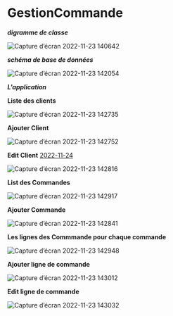 # GestionCommande
***digramme de classe***

![Capture d’écran 2022-11-23 140642](https://user-images.githubusercontent.com/101754865/206939438-c8571d71-1dc5-46b1-abf7-4a27f2cfbbb5.png)


***schéma de base de données***

![Capture d’écran 2022-11-23 142054](https://user-images.githubusercontent.com/101754865/206939466-266a20e8-5571-4ce4-bde0-af2dd5001cbd.png)

***L'application***

**Liste des clients**


![Capture d’écran 2022-11-23 142735](https://user-images.githubusercontent.com/101754865/206939562-3a98e915-5d4d-4ff6-90b2-2c47d656e4d7.png)

**Ajouter Client**

![Capture d’écran 2022-11-23 142752](https://user-images.githubusercontent.com/101754865/206939644-2b48d55c-fe61-4f03-9d3f-79dff9178ee1.png)


**Edit Client** [2022-11-24](2022-11-24)


![Capture d’écran 2022-11-23 142816](https://user-images.githubusercontent.com/101754865/206939684-b8643eb3-0210-4819-8c5e-eaebfd137826.png)


**List des Commandes**


![Capture d’écran 2022-11-23 142917](https://user-images.githubusercontent.com/101754865/206939699-25bd90ba-22d3-478a-849e-13a79baab0bb.png)


**Ajouter Commande**

![Capture d’écran 2022-11-23 142841](https://user-images.githubusercontent.com/101754865/206939720-80fb296e-8f7e-4ec2-9026-9a0d09835d3b.png)


**Les lignes des Commmande pour chaque commande**


![Capture d’écran 2022-11-23 142948](https://user-images.githubusercontent.com/101754865/206939772-f1bdfc78-35ca-43f8-b995-6136f7b89f1d.png)


**Ajouter ligne de commande**


![Capture d’écran 2022-11-23 143012](https://user-images.githubusercontent.com/101754865/206939791-c48ac93b-3e32-4b66-b9cf-65a702c6a435.png)


**Edit ligne de commande**

![Capture d’écran 2022-11-23 143032](https://user-images.githubusercontent.com/101754865/206939807-328f770b-8436-406f-b0ac-f8943f01c1f7.png)
